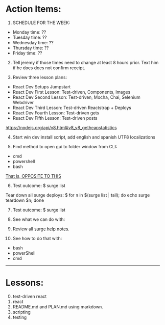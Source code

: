 # Action Items:

1. SCHEDULE FOR THE WEEK:
* Monday time: ??
* Tuesday time: ??
* Wednesday time: ??
* Thursday time: ??
* Friday time: ??

2. Tell jeremy if those times need to change at least 8 hours prior.  Text him if he does does not confirm receipt.

3. Review three lesson plans:
* React Dev Setups Jumpstart
* React Dev First Lesson:  Test-driven, Components, Images
* React Dev Second Lesson:  Test-driven, Mocha, Chai, Selenium Webdriver
* React Dev Third Lesson:  Test-driven Reactstrap + Deploys
* React Dev Fourth Lesson:  Test-driven gets
* React Dev Fifth Lesson:  Test-driven posts

https://nodejs.org/api/v8.html#v8_v8_getheapstatistics

4. Start win dev install script, add english and spanish UTF8 localizations

5. Find method to open gui to folder window from CLI:
* cmd
* powershell
* bash

[That is, OPPOSITE TO THIS](http://www.indjango.com/ubuntu-right-click-to-open-terminal-in-current-directory/)

6.  Test outcome: $ surge list

Tear down all surge deploys:  $ for n in $(surge list | tail); do  echo surge teardown $n; done

7.  Test outcome: $ surge list

8.  See what we can do with:


9. Review all [surge help notes](https://surge.sh/help/).

10.  See how to do that with:
* bash
* powerShell
* cmd

---

# Lessons:
0. test-driven react
1. react
2. README.md and PLAN.md using markdown.
3. scripting
4. testing
